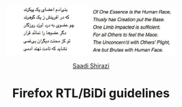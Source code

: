 <p align="center">
<img width="200" src="/static/Sadi-Persian.jpg" alt="Firefox Photon RTL guidelineslogo"><img width="200" src="/static/sadi-eng.jpg" alt="Firefox Photon RTL guidelineslogo"></a></p>
<p align="center"><a href="https://en.wikipedia.org/wiki/Saadi_Shirazi">Saadi Shirazi</a></p>

<div align="center">
<h1 align="center">Firefox RTL/BiDi guidelines
</h1>

</div>
</p>

